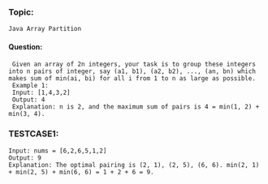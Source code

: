 ### Topic:
    Java Array Partition
#### Question:
     Given an array of 2n integers, your task is to group these integers into n pairs of integer, say (a1, b1), (a2, b2), ..., (an, bn) which makes sum of min(ai, bi) for all i from 1 to n as large as possible.
     Example 1:
     Input: [1,4,3,2]
     Output: 4
     Explanation: n is 2, and the maximum sum of pairs is 4 = min(1, 2) + min(3, 4).

### TESTCASE1:
    Input: nums = [6,2,6,5,1,2]
    Output: 9
    Explanation: The optimal pairing is (2, 1), (2, 5), (6, 6). min(2, 1) + min(2, 5) + min(6, 6) = 1 + 2 + 6 = 9.
